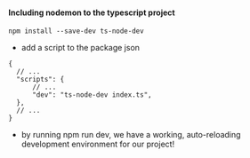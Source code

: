 #### Including nodemon to the typescript project 

```
npm install --save-dev ts-node-dev

```
- add a script to the package json

```
{
  // ...
  "scripts": {
      // ...
      "dev": "ts-node-dev index.ts",
  },
  // ...
}

```

-  by running npm run dev, we have a working, auto-reloading development environment for our project!
